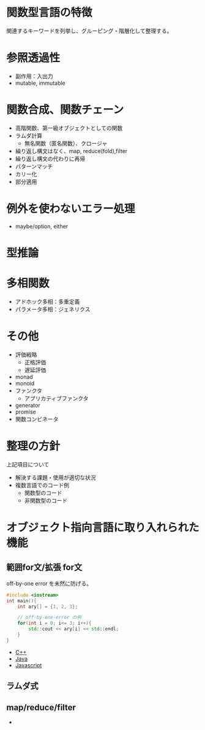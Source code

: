 # 関数型言語の特徴

関連するキーワードを列挙し、グルーピング・階層化して整理する。

# 参照透過性
  - 副作用：入出力
  - mutable, immutable

# 関数合成、関数チェーン
- 高階関数、第一級オブジェクトとしての関数
- ラムダ計算
  - 無名関数（匿名関数）、クロージャ
- 繰り返し構文はなく、map, reduce(fold),filter
- 繰り返し構文の代わりに再帰
- パターンマッチ
- カリー化
- 部分適用

# 例外を使わないエラー処理
  - maybe/option, either 

# 型推論

# 多相関数
  - アドホック多相：多重定義
  - パラメータ多相：ジェネリクス


# その他
- 評価戦略
  - 正格評価
  - 遅延評価
- monad
- monoid
- ファンクタ
  - アプリカティブファンクタ
- generator
- promise
- 関数コンビネータ

# 整理の方針
上記項目について

- 解決する課題・使用が適切な状況
- 複数言語でのコード例
  - 関数型のコード
  - 非関数型のコード

# オブジェクト指向言語に取り入れられた機能
## 範囲for文/拡張 for文
off-by-one error を未然に防げる。

```c++
#include <iostream>
int main(){
    int ary[] = {1, 2, 3};

    // off-by-one-error の例
    for(int i = 0; i<= 3; i++){
        std::cout << ary[i] << std::endl; 
    }
}
```

- [C++](./srcs/ranged_for/c++/main.cpp)
- [Java](./srcs/ranged_for/java/Main.java)
- [Javascript](srcs/ranged_for/javascript/for_of.js)

## ラムダ式
## map/reduce/filter
- 